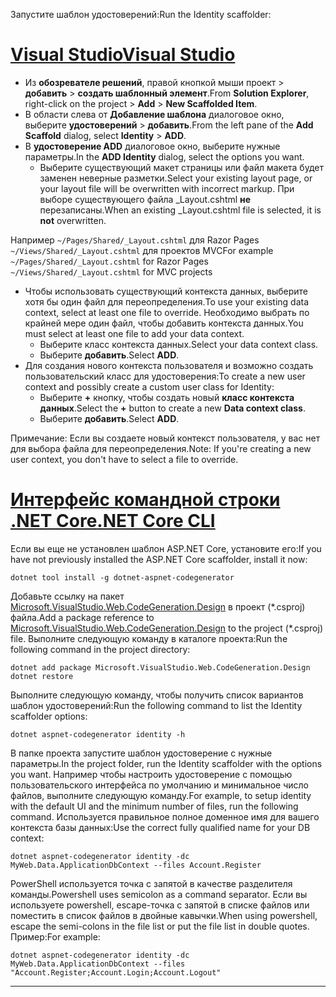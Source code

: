 <span data-ttu-id="3e2fd-101">Запустите шаблон удостоверений:</span><span class="sxs-lookup"><span data-stu-id="3e2fd-101">Run the Identity scaffolder:</span></span>

# <a name="visual-studiotabvisual-studio"></a>[<span data-ttu-id="3e2fd-102">Visual Studio</span><span class="sxs-lookup"><span data-stu-id="3e2fd-102">Visual Studio</span></span>](#tab/visual-studio)

* <span data-ttu-id="3e2fd-103">Из **обозревателе решений**, правой кнопкой мыши проект > **добавить** > **создать шаблонный элемент**.</span><span class="sxs-lookup"><span data-stu-id="3e2fd-103">From **Solution Explorer**, right-click on the project > **Add** > **New Scaffolded Item**.</span></span>
* <span data-ttu-id="3e2fd-104">В области слева от **Добавление шаблона** диалоговое окно, выберите **удостоверений** > **добавить**.</span><span class="sxs-lookup"><span data-stu-id="3e2fd-104">From the left pane of the **Add Scaffold** dialog, select **Identity** > **ADD**.</span></span>
* <span data-ttu-id="3e2fd-105">В **удостоверение ADD** диалоговое окно, выберите нужные параметры.</span><span class="sxs-lookup"><span data-stu-id="3e2fd-105">In the **ADD Identity** dialog, select the options you want.</span></span>
  * <span data-ttu-id="3e2fd-106">Выберите существующий макет страницы или файл макета будет заменен неверные разметки.</span><span class="sxs-lookup"><span data-stu-id="3e2fd-106">Select your existing layout page, or your layout file will be overwritten with incorrect markup.</span></span> <span data-ttu-id="3e2fd-107">При выборе существующего файла _Layout.cshtml **не** перезаписаны.</span><span class="sxs-lookup"><span data-stu-id="3e2fd-107">When an existing _Layout.cshtml file is selected, it is **not** overwritten.</span></span>

 <span data-ttu-id="3e2fd-108">Например `~/Pages/Shared/_Layout.cshtml` для Razor Pages `~/Views/Shared/_Layout.cshtml` для проектов MVC</span><span class="sxs-lookup"><span data-stu-id="3e2fd-108">For example `~/Pages/Shared/_Layout.cshtml` for Razor Pages `~/Views/Shared/_Layout.cshtml` for MVC projects</span></span>
* <span data-ttu-id="3e2fd-109">Чтобы использовать существующий контекста данных, выберите хотя бы один файл для переопределения.</span><span class="sxs-lookup"><span data-stu-id="3e2fd-109">To use your existing data context, select at least one file to override.</span></span> <span data-ttu-id="3e2fd-110">Необходимо выбрать по крайней мере один файл, чтобы добавить контекста данных.</span><span class="sxs-lookup"><span data-stu-id="3e2fd-110">You must select at least one file to add your data context.</span></span>
  * <span data-ttu-id="3e2fd-111">Выберите класс контекста данных.</span><span class="sxs-lookup"><span data-stu-id="3e2fd-111">Select your data context class.</span></span>
  * <span data-ttu-id="3e2fd-112">Выберите **добавить**.</span><span class="sxs-lookup"><span data-stu-id="3e2fd-112">Select **ADD**.</span></span>
* <span data-ttu-id="3e2fd-113">Для создания нового контекста пользователя и возможно создать пользовательский класс для удостоверения:</span><span class="sxs-lookup"><span data-stu-id="3e2fd-113">To create a new user context and possibly create a custom user class for Identity:</span></span>
  * <span data-ttu-id="3e2fd-114">Выберите **+** кнопку, чтобы создать новый **класс контекста данных**.</span><span class="sxs-lookup"><span data-stu-id="3e2fd-114">Select the **+** button to create a new **Data context class**.</span></span>
  * <span data-ttu-id="3e2fd-115">Выберите **добавить**.</span><span class="sxs-lookup"><span data-stu-id="3e2fd-115">Select **ADD**.</span></span>

<span data-ttu-id="3e2fd-116">Примечание: Если вы создаете новый контекст пользователя, у вас нет для выбора файла для переопределения.</span><span class="sxs-lookup"><span data-stu-id="3e2fd-116">Note: If you're creating a new user context, you don't have to select a file to override.</span></span>

# <a name="net-core-clitabnetcore-cli"></a>[<span data-ttu-id="3e2fd-117">Интерфейс командной строки .NET Core</span><span class="sxs-lookup"><span data-stu-id="3e2fd-117">.NET Core CLI</span></span>](#tab/netcore-cli)

<span data-ttu-id="3e2fd-118">Если вы еще не установлен шаблон ASP.NET Core, установите его:</span><span class="sxs-lookup"><span data-stu-id="3e2fd-118">If you have not previously installed the ASP.NET Core scaffolder, install it now:</span></span>

```cli
dotnet tool install -g dotnet-aspnet-codegenerator
```

<span data-ttu-id="3e2fd-119">Добавьте ссылку на пакет [Microsoft.VisualStudio.Web.CodeGeneration.Design](https://www.nuget.org/packages/Microsoft.VisualStudio.Web.CodeGeneration.Design/) в проект (\*.csproj) файла.</span><span class="sxs-lookup"><span data-stu-id="3e2fd-119">Add a package reference to [Microsoft.VisualStudio.Web.CodeGeneration.Design](https://www.nuget.org/packages/Microsoft.VisualStudio.Web.CodeGeneration.Design/) to the project (\*.csproj) file.</span></span> <span data-ttu-id="3e2fd-120">Выполните следующую команду в каталоге проекта:</span><span class="sxs-lookup"><span data-stu-id="3e2fd-120">Run the following command in the project directory:</span></span>

```cli
dotnet add package Microsoft.VisualStudio.Web.CodeGeneration.Design
dotnet restore
```

<span data-ttu-id="3e2fd-121">Выполните следующую команду, чтобы получить список вариантов шаблон удостоверений:</span><span class="sxs-lookup"><span data-stu-id="3e2fd-121">Run the following command to list the Identity scaffolder options:</span></span>

```cli
dotnet aspnet-codegenerator identity -h
```

<span data-ttu-id="3e2fd-122">В папке проекта запустите шаблон удостоверение с нужные параметры.</span><span class="sxs-lookup"><span data-stu-id="3e2fd-122">In the project folder, run the Identity scaffolder with the options you want.</span></span> <span data-ttu-id="3e2fd-123">Например чтобы настроить удостоверение с помощью пользовательского интерфейса по умолчанию и минимальное число файлов, выполните следующую команду.</span><span class="sxs-lookup"><span data-stu-id="3e2fd-123">For example, to setup identity with the default UI and the minimum number of files, run the following command.</span></span> <span data-ttu-id="3e2fd-124">Используется правильное полное доменное имя для вашего контекста базы данных:</span><span class="sxs-lookup"><span data-stu-id="3e2fd-124">Use the correct fully qualified name for your DB context:</span></span>

```cli
dotnet aspnet-codegenerator identity -dc MyWeb.Data.ApplicationDbContext --files Account.Register
```

<span data-ttu-id="3e2fd-125">PowerShell используется точка с запятой в качестве разделителя команды.</span><span class="sxs-lookup"><span data-stu-id="3e2fd-125">Powershell uses semicolon as a command separator.</span></span> <span data-ttu-id="3e2fd-126">Если вы используете powershell, escape-точка с запятой в списке файлов или поместить в список файлов в двойные кавычки.</span><span class="sxs-lookup"><span data-stu-id="3e2fd-126">When using powershell, escape the semi-colons in the file list or put the file list in double quotes.</span></span> <span data-ttu-id="3e2fd-127">Пример:</span><span class="sxs-lookup"><span data-stu-id="3e2fd-127">For example:</span></span>

```cli
dotnet aspnet-codegenerator identity -dc MyWeb.Data.ApplicationDbContext --files "Account.Register;Account.Login;Account.Logout"
```
-------------
